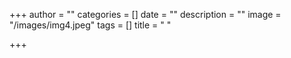 +++
author = ""
categories = []
date = ""
description = ""
image = "/images/img4.jpeg"
tags = []
title = "   "

+++
